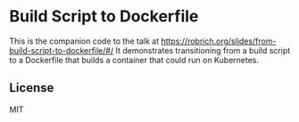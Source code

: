Build Script to Dockerfile
==========================

This is the companion code to the talk at https://robrich.org/slides/from-build-script-to-dockerfile/#/  It demonstrates transitioning from a build script to a Dockerfile that builds a container that could run on Kubernetes.

License
-------

MIT
